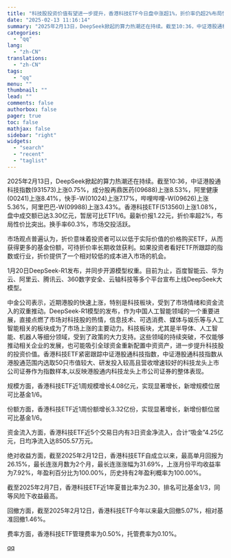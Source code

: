 ```yaml
---
title: "科技股投资价值有望进一步提升，香港科技ETF今日盘中涨超1%，折价率仍超2%布局性价比突出"
date: "2025-02-13 11:16:14"
summary: "2025年2月13日，DeepSeek掀起的算力热潮还在持续。截至10:36，中证港股通科技指数(9..."
categories:
  - "qq"
lang:
  - "zh-CN"
translations:
  - "zh-CN"
tags:
  - "qq"
menu: ""
thumbnail: ""
lead: ""
comments: false
authorbox: false
pager: true
toc: false
mathjax: false
sidebar: "right"
widgets:
  - "search"
  - "recent"
  - "taglist"
---
```


2025年2月13日，DeepSeek掀起的算力热潮还在持续。截至10:36，中证港股通科技指数(931573)上涨0.75%，成分股再鼎医药(09688)上涨8.53%，阿里健康(00241)上涨8.41%，快手-W(01024)上涨7.17%，哔哩哔哩-W(09626)上涨5.36%，阿里巴巴-W(09988)上涨3.43%。香港科技ETF(513560)上涨1.08%，盘中成交额已达3.30亿元，暂居可比ETF1/6。最新价报1.22元，折价率超2%，布局性价比突出。换手率60.3%，市场交投活跃。

市场观点普遍认为，折价意味着投资者可以以低于实际价值的价格购买ETF，从而获得更多的基金份额，可待折价率长期收敛获利。如果投资者看好ETF所跟踪的指数或行业，折价提供了一个相对较低的成本进入市场的机会。

1月20日DeepSeek-R1发布，并同步开源模型权重。目前为止，百度智能云、华为云、阿里云、腾讯云、360数字安全、云轴科技等多个平台宣布上线DeepSeek大模型。

中金公司表示，近期港股的快速上涨，特别是科技板块，受到了市场情绪和资金流入的双重推动。DeepSeek-R1模型的发布，作为中国人工智能领域的一个重要进展，直接点燃了市场对科技股的热情，信息技术、可选消费、媒体与娱乐等与人工智能相关的板块成为了市场上涨的主要动力。科技板块，尤其是半导体、人工智能、机器人等细分领域，受到了政策的大力支持。这些领域的持续突破，不仅能够推动相关企业的发展，也可能吸引全球资金重新配置中资资产，进一步提升科技股的投资价值。香港科技ETF紧密跟踪中证港股通科技指数，中证港股通科技指数从港股通范围内选取50只市值较大、研发投入较高且营收增速较好的科技龙头上市公司证券作为指数样本,以反映港股通内科技龙头上市公司证券的整体表现。

规模方面，香港科技ETF近1周规模增长4.08亿元，实现显著增长，新增规模位居可比基金1/6。

份额方面，香港科技ETF近1周份额增长3.32亿份，实现显著增长，新增份额位居可比基金1/6。

资金流入方面，香港科技ETF近5个交易日内有3日资金净流入，合计“吸金”4.25亿元，日均净流入达8505.57万元。

绝对收益方面，截至2025年2月12日，香港科技ETF自成立以来，最高单月回报为26.15%，最长连涨月数为2个月，最长连涨涨幅为31.69%，上涨月份平均收益率为7.92%，年盈利百分比为100.00%，历史持有2年盈利概率为100.00%。

截至2025年2月7日，香港科技ETF近1年夏普比率为2.30，排名可比基金1/3，同等风险下收益最高。

回撤方面，截至2025年2月12日，香港科技ETF今年以来最大回撤5.07%，相对基准回撤1.46%。

费率方面，香港科技ETF管理费率为0.50%，托管费率为0.10%。

[qq](https://new.qq.com/rain/a/20250213A0384X00)
